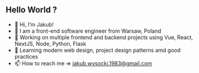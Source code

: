 ## Hello World ?

- 👋 Hi, I’m Jakub!
- 👀 I am a front-end software engineer from Warsaw, Poland
- 🚧 Working on multiple frontend and backend projects using Vue, React, NextJS, Node, Python, Flask
- 🎒 Learning modern web design, project design patterns amd good practices
- 📫 How to reach me  => jakub.wysocki.1983@gmail.com






<!---
jakub0227/jakub0227 is a ✨ special ✨ repository because its `README.md` (this file) appears on your GitHub profile.
You can click the Preview link to take a look at your changes.
--->

